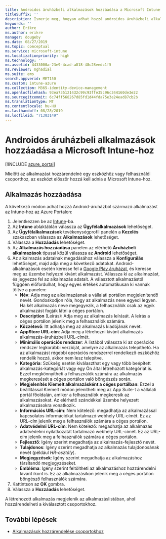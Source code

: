 ```yaml
---
title: Androidos áruházbeli alkalmazások hozzáadása a Microsoft Intune-hoz
titleSuffix: ''
description: Ismerje meg, hogyan adhat hozzá androidos áruházbeli alkalmazásokat a Google Play áruházból a Microsoft Intunehoz.
keywords: ''
author: Erikre
ms.author: erikre
manager: dougeby
ms.date: 08/27/2019
ms.topic: conceptual
ms.service: microsoft-intune
ms.localizationpriority: high
ms.technology: ''
ms.assetid: 4433000a-23e9-4cad-a818-48c28eedc1f5
ms.reviewer: mghadial
ms.suite: ems
search.appverid: MET150
ms.custom: intune-azure
ms.collection: M365-identity-device-management
ms.openlocfilehash: 93ea735121432c99c93ffe35c96c344160de3e22
ms.sourcegitcommit: 6c74ff568267d85fd1d44fda75e3e24ead87cb2b
ms.translationtype: MT
ms.contentlocale: hu-HU
ms.lasthandoff: 08/28/2019
ms.locfileid: "71303149"
---
```

# <a name="add-android-store-apps-to-microsoft-intune"></a>Androidos áruházbeli alkalmazások hozzáadása a Microsoft Intune-hoz

[!INCLUDE [azure_portal](./includes/azure_portal.md)]

Mielőtt az alkalmazást hozzárendelné egy eszközhöz vagy felhasználói csoporthoz, az eszközt először hozzá kell adnia a Microsoft Intune-hoz. 

## <a name="add-an-app"></a>Alkalmazás hozzáadása

A következő módon adhat hozzá Android-áruházból származó alkalmazást az Intune-hoz az Azure Portalon:

1. Jelentkezzen be az [Intune](https://go.microsoft.com/fwlink/?linkid=2090973)-ba.
3. Az **Intune** ablaktáblán válassza az **Ügyfélalkalmazások** lehetőséget.
4. Az **Ügyfélalkalmazások** tevékenységprofil panelén a **Kezelés** szakaszban válassza az **Alkalmazások** lehetőséget.
5. Válassza a **Hozzáadás** lehetőséget.
6. Az **Alkalmazás hozzáadása** panelen az elérhető **Áruházbeli alkalmazások** típusai közül válassza az **Android** lehetőséget.
7. Az alkalmazás adatainak megadásához válassza a **Konfigurálás** lehetőséget, majd adja meg a következő adatokat. Android-alkalmazások esetén keresse fel a [Google Play áruházat](https://play.google.com/store), és keresse meg az üzembe helyezni kívánt alkalmazást. Válassza ki az alkalmazást, és jegyezze fel az alkalmazás adatait. A választott alkalmazástól függően előfordulhat, hogy egyes értékek automatikusan ki vannak töltve a panelen:
    - **Név**: Adja meg az alkalmazásnak a vállalati portálon megjelenítendő nevét. Gondoskodjon róla, hogy az alkalmazás neve egyedi legyen. Ha két alkalmazás neve megegyezik, a felhasználók csak az egyik alkalmazást fogják látni a céges portálon.
    - **Description** (Leírás): Adja meg az alkalmazás leírását. A leírás a céges portálon jelenik meg a felhasználók számára.
    - **Közzétevő**: Itt adhatja meg az alkalmazás kiadójának nevét.
    - **AppStore URL-cím**: Adja meg a létrehozni kívánt alkalmazás alkalmazás-áruházbeli URL-címét.
    - **Minimális operációs rendszer**: A listából válassza ki az operációs rendszer legkorábbi verzióját, amelyre az alkalmazás telepíthető. Ha az alkalmazást régebbi operációs rendszerrel rendelkező eszközhöz rendelik hozzá, akkor nem lesz telepítve.
    - **Kategória**: Szükség esetén kiválaszthat egy vagy több beépített alkalmazás-kategóriát vagy egy Ön által létrehozott kategóriát is. Ezzel megkönnyítheti a felhasználók számára az alkalmazás megkeresését a céges portálon való böngészés során.
    - **Megjelenítés Kiemelt alkalmazásként a céges portálban**: Ezzel a beállítással Kiemelt módon jelenítheti meg az App Suite-t a vállalati portál főoldalán, amikor a felhasználók megkeresik az alkalmazásokat. Az elérhető szándékkal üzembe helyezett alkalmazásokra vonatkozik.
    - **Információs URL-cím**: Nem kötelező: megadhatja az alkalmazással kapcsolatos információkat tartalmazó webhely URL-címét. Ez az URL-cím jelenik meg a felhasználók számára a céges portálon.
    - **Adatvédelmi URL-cím**: Nem kötelező: megadhatja az alkalmazás adatvédelmi nyilatkozatát tartalmazó webhely URL-címét. Ez az URL-cím jelenik meg a felhasználók számára a céges portálon.
    - **Fejlesztő**: Igény szerint megadhatja az alkalmazás-fejlesztő nevét.
    - **Tulajdonos**: Igény szerint megadhatja az alkalmazás tulajdonosának nevét (például *HR-osztály*).
    - **Megjegyzések**: Igény szerint megadhatja az alkalmazáshoz társítandó megjegyzéseket.
    - **Embléma**: Igény szerint feltöltheti az alkalmazáshoz hozzárendelni kívánt ikont is. Ez az alkalmazásikon jelenik meg a céges portálon böngésző felhasználók számára.
8. Kattintson az **OK** gombra.
9. Válassza a **Hozzáadás** lehetőséget.

A létrehozott alkalmazás megjelenik az alkalmazáslistában, ahol hozzárendelheti a kiválasztott csoportokhoz. 

## <a name="next-steps"></a>További lépések

- [Alkalmazások hozzárendelése csoportokhoz](apps-deploy.md)
